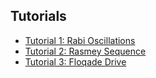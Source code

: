 ## Tutorials

- [Tutorial 1: Rabi Oscillations](examples/example-1-rabi.py)
- [Tutorial 2: Rasmey Sequence](examples/example-1-ramsey.py)
- [Tutorial 3: Floqade Drive](examples/example-1-floquet.py)